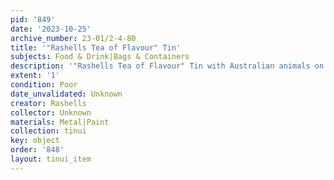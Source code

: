 ```yaml
---
pid: '849'
date: '2023-10-25'
archive_number: 23-01/2-4-80
title: '"Rashells Tea of Flavour" Tin'
subjects: Food & Drink|Bags & Containers
description: '"Rashells Tea of Flavour" Tin with Australian animals on sides'
extent: '1'
condition: Poor
date_unvalidated: Unknown
creator: Rashells
collector: Unknown
materials: Metal|Paint
collection: tinui
key: object
order: '848'
layout: tinui_item
---
```

